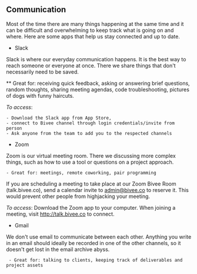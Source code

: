 ## Communication

Most of the time there are many things happening at the same time and it can be difficult and overwhelming to keep track what is going on and where. Here are some apps that help us stay connected and up to date. 

* Slack

Slack is where our everyday communication happens. It is the best way to reach someone or everyone at once. There we share things that don't necessarily need to be saved.

** Great for: receiving quick feedback, asking or answering brief questions, random thoughts, sharing meeting agendas, code troubleshooting, pictures of dogs with funny haircuts.

_To access_: 

	- Download the Slack app from App Store,
	- connect to Bivee channel through login credentials/invite from person
	- Ask anyone from the team to add you to the respected channels 
	
* Zoom

Zoom is our virtual meeting room. There we discussing more complex things, such as how to use a tool or questions on a project approach. 

	- Great for: meetings, remote coworking, pair programming

If you are scheduling a meeting to take place at our Zoom Bivee Room (talk.bivee.co), send a calendar invite to admin@bivee.co to reserve it. This would prevent other people from highjacking your meeting. 

_To access_: Download the Zoom app to your computer. When joining a meeting, visit http://talk.bivee.co to connect.

* Gmail

We don't use email to communicate between each other. Anything you write in an email should ideally be recorded in one of the other channels, so it doesn't get lost in the email archive abyss. 

	 - Great for: talking to clients, keeping track of deliverables and project assets
	 



